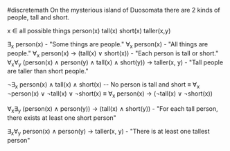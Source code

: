 #discretemath 
On the mysterious island of Duosomata there are 2 kinds of people, tall and short. 

x ∈ all possible things
person(x)
tall(x)
short(x)
taller(x,y)

∃<sub>x</sub> person(x) - "Some things are people."
∀<sub>x</sub> person(x) - "All things are people."
∀<sub>x</sub> person(x) → (tall(x) ∨ short(x)) - "Each person is tall or short."
∀<sub>x</sub>∀<sub>y</sub> (person(x) ∧ person(y) ∧ tall(x) ∧ short(y)) → taller(x, y) - "Tall people are taller than short people."

¬∃<sub>x</sub> person(x) ∧ tall(x) ∧ short(x) -- No person is tall and short
≡
∀<sub>x</sub> ¬person(x) ∨ ¬tall(x) ∨ ¬short(x)
≡
∀<sub>x</sub> person(x) → (¬tall(x) ∨ ¬short(x))

∀<sub>x</sub>∃<sub>y</sub> (person(x) ∧ person(y)) → (tall(x) ∧ short(y)) - "For each tall person, there exists at least one short person"

∃<sub>x</sub>∀<sub>y</sub> person(x) ∧ person(y) → taller(x, y) - "There is at least one tallest person"

